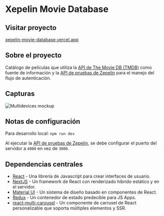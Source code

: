 # Xepelin Movie Database

## Visitar proyecto

[xepelin-movie-database.vercel.app](https://xepelin-movie-database.vercel.app/)

## Sobre el proyecto

Catálogo de películas que utiliza la [API de The Movie DB (TMDB)](https://www.themoviedb.org/documentation/api) como fuente de información y la [API de pruebas de Zepelin](https://github.com/xepelinapp/xepelin-test-front-api) para el manejo del flujo de autenticación.

## Capturas

![Multidevices mockup](https://user-images.githubusercontent.com/4708484/137650774-c125bd8a-eb7d-4ec8-b175-73f52a74bdfc.png)

## Notas de configuración

Para desarrollo local: `npm run dev`

Al ejecutar la [API de pruebas de Zepelin](https://github.com/xepelinapp/xepelin-test-front-api), se debe configurar el puerto del servidor a `4000` en vez de `3000`.

## Dependencias centrales

- [React](https://reactjs.org/) - Una librería de Javascript para crear interfaces de usuario.
- [NextJS](https://nextjs.org/) - Un framework de React con renderizado híbrido estático y en el servidor.
- [Material UI](https://material-ui.com/) - Un sistema de diseño basado en componentes de React.
- [Redux](https://redux.js.org/) - Un contenedor de estado predecible para JS Apps.
- [react-multi-carousel](hhttps://github.com/YIZHUANG/react-multi-carousel) - Un componente de carrusel de React personalizable que soporta múltiples elementos y SSR.
